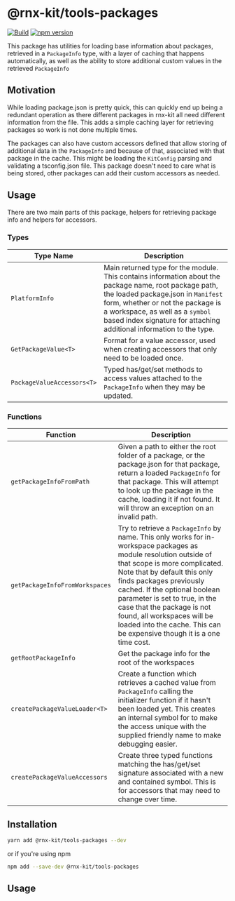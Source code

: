 # @rnx-kit/tools-packages

[![Build](https://github.com/microsoft/rnx-kit/actions/workflows/build.yml/badge.svg)](https://github.com/microsoft/rnx-kit/actions/workflows/build.yml)
[![npm version](https://img.shields.io/npm/v/@rnx-kit/tools-packages)](https://www.npmjs.com/package/@rnx-kit/tools-packages)

This package has utilities for loading base information about packages,
retrieved in a `PackageInfo` type, with a layer of caching that happens
automatically, as well as the ability to store additional custom values in the
retrieved `PackageInfo`

## Motivation

While loading package.json is pretty quick, this can quickly end up being a
redundant operation as there different packages in rnx-kit all need different
information from the file. This adds a simple caching layer for retrieving
packages so work is not done multiple times.

The packages can also have custom accessors defined that allow storing of
additional data in the `PackageInfo` and because of that, associated with that
package in the cache. This might be loading the `KitConfig` parsing and
validating a tsconfig.json file. This package doesn't need to care what is being
stored, other packages can add their custom accessors as needed.

## Usage

There are two main parts of this package, helpers for retrieving package info
and helpers for accessors.

### Types

| Type Name                  | Description                                                                                                                                                                                                                                                                                  |
| -------------------------- | -------------------------------------------------------------------------------------------------------------------------------------------------------------------------------------------------------------------------------------------------------------------------------------------- |
| `PlatformInfo`             | Main returned type for the module. This contains information about the package name, root package path, the loaded package.json in `Manifest` form, whether or not the package is a workspace, as well as a `symbol` based index signature for attaching additional information to the type. |
| `GetPackageValue<T>`       | Format for a value accessor, used when creating accessors that only need to be loaded once.                                                                                                                                                                                                  |
| `PackageValueAccessors<T>` | Typed has/get/set methods to access values attached to the `PackageInfo` when they may be updated.                                                                                                                                                                                           |

### Functions

| Function                       | Description                                                                                                                                                                                                                                                                                                                                                                                                        |
| ------------------------------ | ------------------------------------------------------------------------------------------------------------------------------------------------------------------------------------------------------------------------------------------------------------------------------------------------------------------------------------------------------------------------------------------------------------------ |
| `getPackageInfoFromPath`       | Given a path to either the root folder of a package, or the package.json for that package, return a loaded `PackageInfo` for that package. This will attempt to look up the package in the cache, loading it if not found. It will throw an exception on an invalid path.                                                                                                                                          |
| `getPackageInfoFromWorkspaces` | Try to retrieve a `PackageInfo` by name. This only works for in-workspace packages as module resolution outside of that scope is more complicated. Note that by default this only finds packages previously cached. If the optional boolean parameter is set to true, in the case that the package is not found, all workspaces will be loaded into the cache. This can be expensive though it is a one time cost. |
| `getRootPackageInfo`           | Get the package info for the root of the workspaces                                                                                                                                                                                                                                                                                                                                                                |
| `createPackageValueLoader<T>`  | Create a function which retrieves a cached value from `PackageInfo` calling the initializer function if it hasn't been loaded yet. This creates an internal symbol for to make the access unique with the supplied friendly name to make debugging easier.                                                                                                                                                         |
| `createPackageValueAccessors`  | Create three typed functions matching the has/get/set signature associated with a new and contained symbol. This is for accessors that may need to change over time.                                                                                                                                                                                                                                               |

## Installation

```sh
yarn add @rnx-kit/tools-packages --dev
```

or if you're using npm

```sh
npm add --save-dev @rnx-kit/tools-packages
```

## Usage

